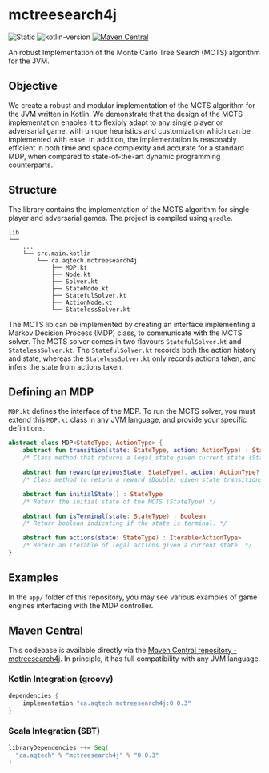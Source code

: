 # mctreesearch4j

![Static](https://img.shields.io/static/v1?label=docs&message=latest&color=blue&style=flat-square)
![kotlin-version](https://kotlin-version.aws.icerock.dev/kotlin-version?group=ca.aqtech&name=mctreesearch4j)
[![Maven Central](https://maven-badges.herokuapp.com/maven-central/ca.aqtech/mctreesearch4j/badge.svg?style=plastic)](https://maven-badges.herokuapp.com/maven-central/ca.aqtech/mctreesearch4j)

An robust Implementation of the Monte Carlo Tree Search (MCTS) algorithm for the JVM.

## Objective

We create a robust and modular implementation of the MCTS algorithm for the JVM written in Kotlin. We demonstrate that the design of the MCTS implementation enables it to flexibly adapt to any single player or adversarial game, with unique heuristics and customization which can be implemented with ease. In addition, the implementation is reasonably efficient in both time and space complexity and accurate for a standard MDP, when compared to state-of-the-art dynamic programming counterparts.

## Structure

The library contains the implementation of the MCTS algorithm for single player and adversarial games. The project is compiled using `gradle`.

```
lib
└── 
    ...
    └── src.main.kotlin
        └── ca.aqtech.mctreesearch4j
            ├── MDP.kt
            ├── Node.kt
            ├── Solver.kt
            ├── StateNode.kt
            ├── StatefulSolver.kt
            ├── ActionNode.kt
            └── StatelessSolver.kt

```

The MCTS lib can be implemented by creating an interface implementing a Markov Decision Process (MDP) class, to communicate with the MCTS solver. The MCTS solver comes in two flavours `StatefulSolver.kt` and `StatelessSolver.kt`. The `StatefulSolver.kt` records both the action history and state, whereas the `StatelessSolver.kt` only records actions taken, and infers the state from actions taken.

## Defining an MDP

`MDP.kt` defines the interface of the MDP. To run the MCTS solver, you must extend this `MDP.kt` class in any JVM language, and provide your specific definitions. 

```kotlin
abstract class MDP<StateType, ActionType> {
    abstract fun transition(state: StateType, action: ActionType) : StateType
    /* Class method that returns a legal state given current state (StateType) and action taken (ActionType) */

    abstract fun reward(previousState: StateType?, action: ActionType?, state: StateType) : Double
    /* Class method to return a reward (Double) given state transitions parameters */

    abstract fun initialState() : StateType
    /* Return the initial state of the MCTS (StateType) */

    abstract fun isTerminal(state: StateType) : Boolean
    /* Return boolean indicating if the state is terminal. */

    abstract fun actions(state: StateType) : Iterable<ActionType>
    /* Return an Iterable of legal actions given a current state. */
}
```

## Examples

In the `app/` folder of this repository, you may see various examples of game engines interfacing with the MDP controller.

## Maven Central

This codebase is available directly via the [Maven Central repository - mctreesearch4j](https://search.maven.org/artifact/ca.aqtech/mctreesearch4j). In principle, it 
has full compatibility with any JVM language. 

### Kotlin Integration (groovy)
```groovy
dependencies {
    implementation "ca.aqtech.mctreesearch4j:0.0.3"
}
```

### Scala Integration (SBT)

```sbt
libraryDependencies ++= Seq(
  "ca.aqtech" % "mctreesearch4j" % "0.0.3"
)
```
